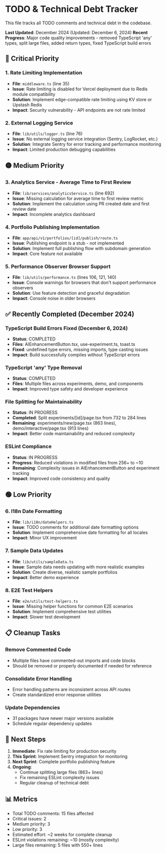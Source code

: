 # TODO & Technical Debt Tracker

This file tracks all TODO comments and technical debt in the codebase.

**Last Updated**: December 2024 (Updated: December 6, 2024)
**Recent Progress**: Major code quality improvements - removed TypeScript 'any' types, split large files, added return types, fixed TypeScript build errors

## 🔴 Critical Priority

### 1. Rate Limiting Implementation

- **File**: `middleware.ts` (line 35)
- **Issue**: Rate limiting is disabled for Vercel deployment due to Redis module compatibility
- **Solution**: Implement edge-compatible rate limiting using KV store or Upstash Redis
- **Impact**: Security vulnerability - API endpoints are not rate limited

### 2. External Logging Service

- **File**: `lib/utils/logger.ts` (line 76)
- **Issue**: No external logging service integration (Sentry, LogRocket, etc.)
- **Solution**: Integrate Sentry for error tracking and performance monitoring
- **Impact**: Limited production debugging capabilities

## 🟡 Medium Priority

### 3. Analytics Service - Average Time to First Review

- **File**: `lib/services/analyticsService.ts` (line 692)
- **Issue**: Missing calculation for average time to first review metric
- **Solution**: Implement the calculation using PR created date and first review date
- **Impact**: Incomplete analytics dashboard

### 4. Portfolio Publishing Implementation

- **File**: `app/api/v1/portfolios/[id]/publish/route.ts`
- **Issue**: Publishing endpoint is a stub - not implemented
- **Solution**: Implement full publishing flow with subdomain generation
- **Impact**: Core feature not available

### 5. Performance Observer Browser Support

- **File**: `lib/utils/performance.ts` (lines 106, 121, 140)
- **Issue**: Console warnings for browsers that don't support performance observers
- **Solution**: Use feature detection and graceful degradation
- **Impact**: Console noise in older browsers

## ✅ Recently Completed (December 2024)

### TypeScript Build Errors Fixed (December 6, 2024)

- **Status**: COMPLETED
- **Files**: AIEnhancementButton.tsx, use-experiment.ts, toast.ts
- **Fixed**: undefined type errors, missing imports, type casting issues
- **Impact**: Build successfully compiles without TypeScript errors

### TypeScript 'any' Type Removal

- **Status**: COMPLETED
- **Files**: Multiple files across experiments, demo, and components
- **Impact**: Improved type safety and developer experience

### File Splitting for Maintainability

- **Status**: IN PROGRESS
- **Completed**: Split experiments/[id]/page.tsx from 732 to 284 lines
- **Remaining**: experiments/new/page.tsx (863 lines), demo/interactive/page.tsx (913 lines)
- **Impact**: Better code maintainability and reduced complexity

### ESLint Compliance

- **Status**: IN PROGRESS
- **Progress**: Reduced violations in modified files from 256+ to ~10
- **Remaining**: Complexity issues in AIEnhancementButton and experiment tracking
- **Impact**: Improved code consistency and quality

## 🟢 Low Priority

### 6. I18n Date Formatting

- **File**: `lib/i18n/dateHelpers.ts`
- **Issue**: TODO comments for additional date formatting options
- **Solution**: Implement comprehensive date formatting for all locales
- **Impact**: Minor UX improvement

### 7. Sample Data Updates

- **File**: `lib/utils/sampleData.ts`
- **Issue**: Sample data needs updating with more realistic examples
- **Solution**: Create diverse, realistic sample portfolios
- **Impact**: Better demo experience

### 8. E2E Test Helpers

- **File**: `e2e/utils/test-helpers.ts`
- **Issue**: Missing helper functions for common E2E scenarios
- **Solution**: Implement comprehensive test utilities
- **Impact**: Slower test development

## 📋 Cleanup Tasks

### Remove Commented Code

- Multiple files have commented-out imports and code blocks
- Should be removed or properly documented if needed for reference

### Consolidate Error Handling

- Error handling patterns are inconsistent across API routes
- Create standardized error response utilities

### Update Dependencies

- 31 packages have newer major versions available
- Schedule regular dependency updates

## 🎯 Next Steps

1. **Immediate**: Fix rate limiting for production security
2. **This Sprint**: Implement Sentry integration for monitoring
3. **Next Sprint**: Complete portfolio publishing feature
4. **Ongoing**:
   - Continue splitting large files (863+ lines)
   - Fix remaining ESLint complexity issues
   - Regular cleanup of technical debt

## 📊 Metrics

- Total TODO comments: 15 files affected
- Critical issues: 2
- Medium priority: 3
- Low priority: 3
- Estimated effort: ~2 weeks for complete cleanup
- ESLint violations remaining: ~10 (mostly complexity)
- Large files remaining: 5 files with 550+ lines
